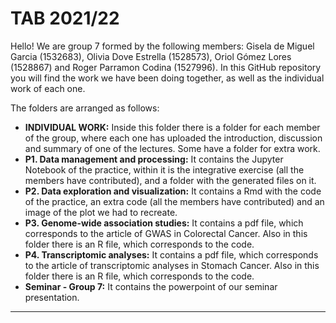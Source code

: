 # TAB 2021/22

Hello! We are group 7 formed by the following members: Gisela de Miguel Garcia (1532683), Olivia Dove Estrella (1528573), Oriol Gómez Lores (1528867) and Roger Parramon Codina (1527996). In this GitHub repository you will find the work we have been doing together, as well as the individual work of each one. 

The folders are arranged as follows: 
- **INDIVIDUAL WORK:** Inside this folder there is a folder for each member of the group, where each one has uploaded the introduction, discussion and summary of one of the lectures. Some have a folder for extra work. 
- **P1. Data management and processing:** It contains the Jupyter Notebook of the practice, within it is the integrative exercise (all the members have contributed), and a folder with the generated files on it. 
- **P2. Data exploration and visualization:** It contains a Rmd with the code of the practice, an extra code (all the members have contributed) and an image of the plot we had to recreate.
- **P3. Genome-wide association studies:** It contains a pdf file, which corresponds to the article of GWAS in Colorectal Cancer. Also in this folder there is an R file, which corresponds to the code. 
- **P4. Transcriptomic analyses:** It contains a pdf file, which corresponds to the article of transcriptomic analyses in Stomach Cancer. Also in this folder there is an R file, which corresponds to the code.
- **Seminar - Group 7:** It contains the powerpoint of our seminar presentation. 

***
